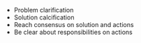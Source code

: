 - Problem clarification
- Solution calcification
- Reach consensus on solution and actions
- Be clear about responsibilities on actions

